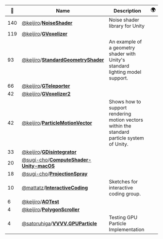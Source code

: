 |:star2: | Name | Description | 🌍|
|---|---|---|---|
|140|[@keijiro](https://github.com/keijiro)/[**NoiseShader**](https://github.com/keijiro/NoiseShader)|Noise shader library for Unity||
|119|[@keijiro](https://github.com/keijiro)/[**GVoxelizer**](https://github.com/keijiro/GVoxelizer)|||
|93|[@keijiro](https://github.com/keijiro)/[**StandardGeometryShader**](https://github.com/keijiro/StandardGeometryShader)|An example of a geometry shader with Unity's standard lighting model support.||
|66|[@keijiro](https://github.com/keijiro)/[**GTeleporter**](https://github.com/keijiro/GTeleporter)|||
|42|[@keijiro](https://github.com/keijiro)/[**GVoxelizer2**](https://github.com/keijiro/GVoxelizer2)|||
|42|[@keijiro](https://github.com/keijiro)/[**ParticleMotionVector**](https://github.com/keijiro/ParticleMotionVector)|Shows how to support rendering motion vectors within the standard particle system of Unity.||
|33|[@keijiro](https://github.com/keijiro)/[**GDisintegrator**](https://github.com/keijiro/GDisintegrator)|||
|20|[@sugi-cho](https://github.com/sugi-cho)/[**ComputeShader-Unity-macOS**](https://github.com/sugi-cho/ComputeShader-Unity-macOS)|||
|18|[@sugi-cho](https://github.com/sugi-cho)/[**ProjectionSpray**](https://github.com/sugi-cho/ProjectionSpray)|||
|10|[@mattatz](https://github.com/mattatz)/[**InteractiveCoding**](https://github.com/mattatz/InteractiveCoding)|Sketches for interactive coding group.||
|6|[@keijiro](https://github.com/keijiro)/[**AOTest**](https://github.com/keijiro/AOTest)|||
|4|[@keijiro](https://github.com/keijiro)/[**PolygonScroller**](https://github.com/keijiro/PolygonScroller)|||
|4|[@satoruhiga](https://github.com/satoruhiga)/[**VVVV.GPUParticle**](https://github.com/satoruhiga/VVVV.GPUParticle)|Testing GPU Particle Implementation||

